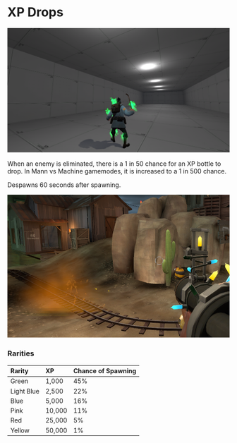 # XP Drops

![](../../.gitbook/assets/image%20%288%29.png)

When an enemy is eliminated, there is a 1 in 50 chance for an XP bottle to drop. In Mann vs Machine gamemodes, it is increased to a 1 in 500 chance.

Despawns 60 seconds after spawning.

![In-Game Screenshot](../../.gitbook/assets/image%20%2810%29.png)

### Rarities

| Rarity | XP | Chance of Spawning |
| :--- | :--- | :--- |
| Green | 1,000 | 45% |
| Light Blue | 2,500 | 22% |
| Blue | 5,000 | 16% |
| Pink | 10,000 | 11% |
| Red | 25,000 | 5% |
| Yellow | 50,000 | 1% |

